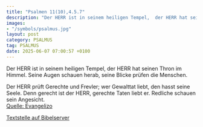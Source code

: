 ```yaml
---
title: "Psalmen 11(10),4.5.7"
description: "Der HERR ist in seinem heiligen Tempel,  der HERR hat seinen Thron im Himmel.  Seine Augen schauen herab,  seine Blicke prüfen die Menschen.  Der HERR prüft Gerechte und Frevler;  wer Gewalttat liebt, den hasst seine Seele. Denn gerecht ist der HERR, gerechte Taten liebt er. ...."
images:
- "/symbols/psalmus.jpg"
layout: post
category: PSALMUS
tag: PSALMUS
date: 2025-06-07 07:00:57 +0100
---
```

Der HERR ist in seinem heiligen Tempel, 
der HERR hat seinen Thron im Himmel. 
Seine Augen schauen herab, 
seine Blicke prüfen die Menschen.

Der HERR prüft Gerechte und Frevler; 
wer Gewalttat liebt, den hasst seine Seele.
Denn gerecht ist der HERR, gerechte Taten liebt er. 
Redliche schauen sein Angesicht.<!--more--><br>
[Quelle: Evangelizo](https://evangeliumtagfuertag.org/DE/gospel)

[Textstelle auf Bibelserver](https://www.bibleserver.com/EU/ps11(10),4.5.7)
